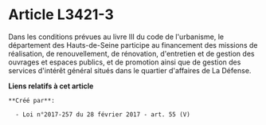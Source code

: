 # Article L3421-3

Dans les conditions prévues au livre III du code de l'urbanisme, le  département des Hauts-de-Seine participe au financement
des missions de  réalisation, de renouvellement, de rénovation, d'entretien et de gestion  des ouvrages et espaces publics,
et de promotion ainsi que de gestion  des services d'intérêt général situés dans le quartier d'affaires de La  Défense.

**Liens relatifs à cet article**

	**Créé par**:

	  - Loi n°2017-257 du 28 février 2017 - art. 55 (V)

